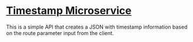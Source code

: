 # [Timestamp Microservice](https://www.freecodecamp.org/learn/apis-and-microservices/apis-and-microservices-projects/timestamp-microservice)

This is a simple API that creates a JSON with timestamp information based on the route parameter input from the client.
